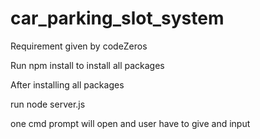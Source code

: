 # car_parking_slot_system
Requirement given by codeZeros

Run npm install to install all packages

After installing all packages 

run node server.js

one cmd prompt will open and user have to give and input
